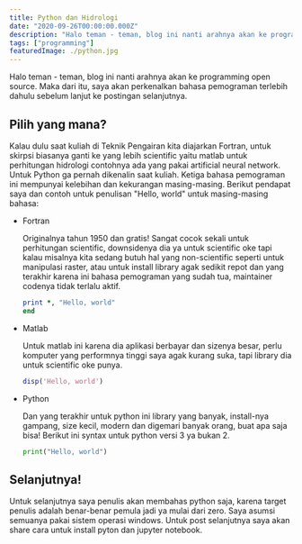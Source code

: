 ```yaml
---
title: Python dan Hidrologi
date: "2020-09-26T00:00:00.000Z"
description: "Halo teman - teman, blog ini nanti arahnya akan ke programming open source. Maka dari itu, saya akan perkenalkan bahasa pemograman terlebih dahulu sebelum lanjut ke bahasan selanjutnya."
tags: ["programming"]
featuredImage: ./python.jpg
---
```


Halo teman - teman, blog ini nanti arahnya akan ke programming open source.
Maka dari itu, saya akan perkenalkan bahasa pemograman terlebih dahulu sebelum lanjut ke postingan selanjutnya.

## Pilih yang mana?

Kalau dulu saat kuliah di Teknik Pengairan kita diajarkan Fortran, untuk skirpsi biasanya ganti ke yang lebih scientific yaitu matlab untuk perhitungan hidrologi contohnya ada yang pakai artificial neural network. Untuk Python ga pernah dikenalin saat kuliah. Ketiga bahasa pemograman ini mempunyai kelebihan dan kekurangan masing-masing. Berikut pendapat saya dan contoh untuk penulisan "Hello, world" untuk masing-masing bahasa:

- Fortran

  Originalnya tahun 1950 dan gratis! Sangat cocok sekali untuk perhitungan scientific, downsidenya dia ya untuk scientific oke tapi kalau misalnya kita sedang butuh hal yang non-scientific seperti untuk manipulasi raster, atau untuk install library agak sedikit repot dan yang terakhir karena ini bahasa pemograman yang sudah tua, maintainer codenya tidak terlalu aktif.

  ```fortran
  print *, "Hello, world"
  end
  ```

- Matlab

  Untuk matlab ini karena dia aplikasi berbayar dan sizenya besar, perlu komputer yang performnya tinggi saya agak kurang suka, tapi library dia untuk scientific oke punya.

  ```matlab
  disp('Hello, world')
  ```

- Python

  Dan yang terakhir untuk python ini library yang banyak, install-nya gampang, size kecil, modern dan digemari banyak orang, buat apa saja bisa! Berikut ini syntax untuk python versi 3 ya bukan 2.

  ```python
  print("Hello, world")
  ```

## Selanjutnya!

Untuk selanjutnya saya penulis akan membahas python saja, karena target penulis adalah benar-benar pemula jadi ya mulai dari zero. Saya asumsi semuanya pakai sistem operasi windows. Untuk post selanjutnya saya akan share cara untuk install pyton dan jupyter notebook.
